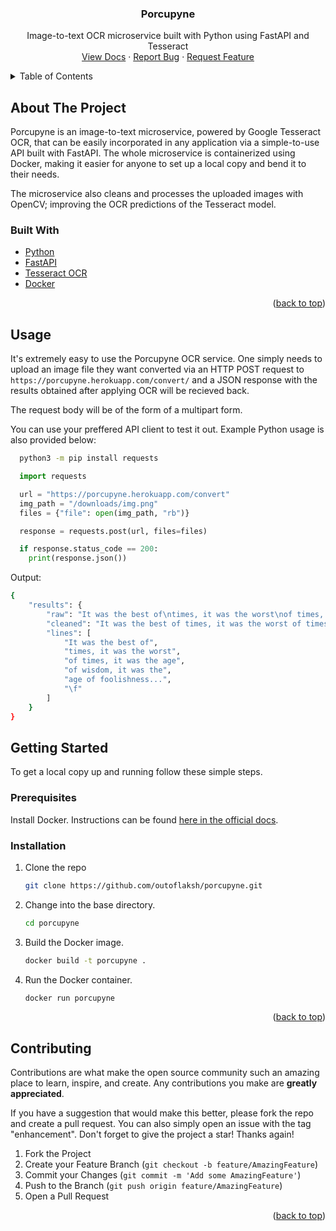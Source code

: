 <div align="center">

  <h3 align="center">Porcupyne</h3>

  <p align="center">
    Image-to-text OCR microservice built with Python using FastAPI and Tesseract
    <br />
    <a href="https://porcupyne.herokuapp.com/">View Docs</a>
    ·
    <a href="https://github.com/outoflaksh/porcupyne/issues/">Report Bug</a>
    ·
    <a href="https://github.com/outoflaksh/porcupyne/issues/">Request Feature</a>
  </p>
</div>

<!-- TABLE OF CONTENTS -->
<details>
  <summary>Table of Contents</summary>
  <ol>
    <li>
      <a href="#about-the-project">About The Project</a>
      <ul>
        <li><a href="#built-with">Built With</a></li>
      </ul>
    </li>
    <li>
      <a href="#getting-started">Getting Started</a>
      <ul>
        <li><a href="#prerequisites">Prerequisites</a></li>
        <li><a href="#installation">Installation</a></li>
      </ul>
    </li>
    <li><a href="#contributing">Contributing</a></li>
  </ol>
</details>

<!-- ABOUT THE PROJECT -->

## About The Project

Porcupyne is an image-to-text microservice, powered by Google Tesseract OCR, that can be easily incorporated in any application via a simple-to-use API built with FastAPI. The whole microservice is containerized using Docker, making it easier for anyone to set up a local copy and bend it to their needs.

The microservice also cleans and processes the uploaded images with OpenCV; improving the OCR predictions of the Tesseract model.

### Built With

- [Python](https://python.org/)
- [FastAPI](https://fastapi.tiangolo.com/)
- [Tesseract OCR](https://tesseract-ocr.github.io/)
- [Docker](https://www.docker.com/)

<p align="right">(<a href="#top">back to top</a>)</p>

<!-- GETTING STARTED -->

## Usage

It's extremely easy to use the Porcupyne OCR service. One simply needs to upload an image file they want converted via an HTTP POST request to `https://porcupyne.herokuapp.com/convert/` and a JSON response with the results obtained after applying OCR will be recieved back.

The request body will be of the form of a multipart form.

You can use your preffered API client to test it out. Example Python usage is also provided below:

```sh
  python3 -m pip install requests
```

```py
  import requests

  url = "https://porcupyne.herokuapp.com/convert"
  img_path = "/downloads/img.png"
  files = {"file": open(img_path, "rb")}

  response = requests.post(url, files=files)

  if response.status_code == 200:
    print(response.json())
```

Output:

```sh
{
	"results": {
		"raw": "It was the best of\ntimes, it was the worst\nof times, it was the age\nof wisdom, it was the\nage of foolishness...\n\f",
		"cleaned": "It was the best of times, it was the worst of times, it was the age of wisdom, it was the age of foolishness...",
		"lines": [
			"It was the best of",
			"times, it was the worst",
			"of times, it was the age",
			"of wisdom, it was the",
			"age of foolishness...",
			"\f"
		]
	}
}
```

## Getting Started

To get a local copy up and running follow these simple steps.

### Prerequisites

Install Docker. Instructions can be found [here in the official docs](https://docs.docker.com/engine/install/).

### Installation

1. Clone the repo
   ```sh
   git clone https://github.com/outoflaksh/porcupyne.git
   ```
2. Change into the base directory.
   ```sh
   cd porcupyne
   ```
3. Build the Docker image.
   ```sh
   docker build -t porcupyne .
   ```
4. Run the Docker container.
   ```sh
   docker run porcupyne
   ```

<p align="right">(<a href="#top">back to top</a>)</p>

<!-- CONTRIBUTING -->

## Contributing

Contributions are what make the open source community such an amazing place to learn, inspire, and create. Any contributions you make are **greatly appreciated**.

If you have a suggestion that would make this better, please fork the repo and create a pull request. You can also simply open an issue with the tag "enhancement".
Don't forget to give the project a star! Thanks again!

1. Fork the Project
2. Create your Feature Branch (`git checkout -b feature/AmazingFeature`)
3. Commit your Changes (`git commit -m 'Add some AmazingFeature'`)
4. Push to the Branch (`git push origin feature/AmazingFeature`)
5. Open a Pull Request

<p align="right">(<a href="#top">back to top</a>)</p>
